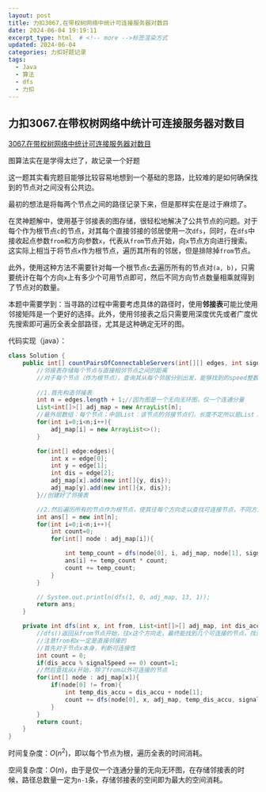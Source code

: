 ```yaml
---
layout: post
title: 力扣3067.在带权树网络中统计可连接服务器对数目
date: 2024-06-04 19:19:11
excerpt_type: html  # <!-- more -->标签渲染方式
updated: 2024-06-04
categories: 力扣好题记录
tags:
  - Java
  - 算法
  - dfs
  - 力扣
---
```


## 力扣3067.在带权树网络中统计可连接服务器对数目

[3067.在带权树网络中统计可连接服务器对数目](https://leetcode.cn/problems/count-pairs-of-connectable-servers-in-a-weighted-tree-network/description/?envType=daily-question&envId=2024-06-04)

图算法实在是学得太烂了，故记录一个好题

<!-- more -->

这一题其实看完题目能够比较容易地想到一个基础的思路，比较难的是如何确保找到的节点对之间没有公共边。

最初的想法是将每两个节点之间的路径记录下来，但是那样实在是过于麻烦了。

在灵神题解中，使用基于邻接表的图存储，很轻松地解决了公共节点的问题。对于每个作为根节点`c`的节点，对其每个直接邻接的邻居使用一次`dfs`，同时，在`dfs`中接收起点参数`from`和方向参数`x`，代表从`from`节点开始，向`x`节点方向进行搜索。这实际上相当于将节点`x`作为根节点，遍历其所有的邻居，但是排除掉`from`节点。

此外，使用这种方法不需要针对每一个根节点`c`去遍历所有的节点对`(a, b)`，只需要统计在每个方向`x`上有多少个可用节点即可，然后不同方向节点数量相乘就得到了节点对的数量。

本题中需要学到：当寻路的过程中需要考虑具体的路径时，使用**邻接表**可能比使用邻接矩阵是一个更好的选择。此外，使用邻接表之后只需要用深度优先或者广度优先搜索即可遍历全表全部路径，尤其是这种确定无环的图。

代码实现（java）：

```java
class Solution {
    public int[] countPairsOfConnectableServers(int[][] edges, int signalSpeed) {
        //邻接表存储每个节点与直接相邻节点之间的距离
        //对于每个节点（作为根节点），查询其从每个邻居分别出发，能够找到的speed整数倍节点，然后用乘法法则计算节点对数量
        
        //1.首先构造邻接表
        int n = edges.length + 1;//因为图是一个无向无环图，仅一个连通分量
        List<int[]>[] adj_map = new ArrayList[n];
        //最外层数组：每个节点；中层List：该节点的邻接节点们，长度不定所以是List；最内层数组存储邻接节点下标和距离 
        for(int i=0;i<n;i++){
            adj_map[i] = new ArrayList<>();
        }

        for(int[] edge:edges){
            int x = edge[0];
            int y = edge[1];
            int dis = edge[2];
            adj_map[x].add(new int[]{y, dis});
            adj_map[y].add(new int[]{x, dis});
        }//创建好了邻接表

        //2.然后遍历所有的节点作为根节点，使其往每个方向走以查找可连接节点，不同方向的节点数相乘即为可连接数目
        int ans[] = new int[n];
        for(int i=0;i<n;i++){
            int count=0;
            for(int[] node : adj_map[i]){

                int temp_count = dfs(node[0], i, adj_map, node[1], signalSpeed);
                ans[i] += temp_count * count;
                count += temp_count;
            }
        }

        // System.out.println(dfs(1, 0, adj_map, 13, 1));
        return ans;
    }

    private int dfs(int x, int from, List<int[]>[] adj_map, int dis_accu, int signalSpeed){
        //dfs()返回从from节点开始，往x这个方向走，最终能找到几个可连接的节点，找到x时已经积累的距离是dis_accu
        //注意from和x一定是直接邻接的
        //首先对于节点x本身，判断可连接性
        int count = 0;
        if(dis_accu % signalSpeed == 0) count=1;
        //然后查找从x开始，除了from以外可连接的节点
        for(int[] node : adj_map[x]){
            if(node[0] != from){
                int temp_dis_accu = dis_accu + node[1];
                count += dfs(node[0], x, adj_map, temp_dis_accu, signalSpeed);
            }
        }
        return count;
    }
}
```

时间复杂度：$O(n^2)$，即以每个节点为根，遍历全表的时间消耗。

空间复杂度：$O(n)$，由于是仅一个连通分量的无向无环图，在存储邻接表的时候，路径总数量一定为`n-1`条，存储邻接表的空间即为最大的空间消耗。
